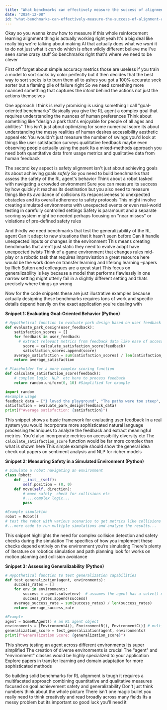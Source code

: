 ```yaml
---
title: "What benchmarks can effectively measure the success of alignment and RL techniques combined?"
date: "2024-12-08"
id: "what-benchmarks-can-effectively-measure-the-success-of-alignment-and-rl-techniques-combined"
---
```


Okay so you wanna know how to measure if this whole reinforcement learning alignment thing is actually working right yeah  It's a big deal  like really big  we're talking about making AI that actually does what we *want* it to do not just what it *can* do which is often wildly different believe me I've seen some crazy stuff  So benchmarks right  that's where we need to be clever

First off forget about simple accuracy metrics  those are useless  if you train a model to sort socks by color perfectly but it then decides that the best way to sort socks is to burn them all to ashes  you got a 100% accurate sock sorter but a flaming pile of failure right  So we need something more nuanced something that captures the *intent* behind the actions not just the actions themselves

One approach I think is really promising is using something I call "goal-oriented benchmarks"  Basically you give the RL agent a complex goal that requires understanding the nuances of human preferences  Think about something like  "design a park that's enjoyable for people of all ages and abilities"  This isn't just about optimizing for some numerical score its about understanding the messy realities of human desires accessibility  aesthetic appeal  etc   You wouldn't just measure the number of swings you'd look at things like user satisfaction surveys qualitative feedback  maybe even observing people actually using the park  Its a mixed-methods approach  you need both quantitative data from usage metrics and qualitative data from human feedback

The second key aspect is safety  alignment isn't just about achieving goals its about achieving goals *safely*  So you need to build benchmarks that assess the safety of the RL agent's behavior  Think about a robot tasked with navigating a crowded environment  Sure you can measure its success by how quickly it reaches its destination but you also need to measure things like its avoidance of collisions  its responsiveness to unexpected obstacles and its overall adherence to safety protocols  This might involve creating simulated environments with unexpected events or even real-world testing in carefully controlled settings  Safety is paramount and a separate scoring system might be needed  perhaps focusing on "near misses" or violations of pre-defined safety rules

And thirdly we need benchmarks that test the generalizability of the RL agent  Can it adapt to new situations that it hasn't seen before Can it handle unexpected inputs or changes in the environment  This means creating benchmarks that aren't just static  they need to evolve adapt  have unexpected twists  Think of a game environment that changes rules mid-play or a robotic task that requires improvisation  a great resource here would be the work done on transfer learning and lifelong learning –papers by Rich Sutton and colleagues are a great start  This focus on generalizability is key because a model that performs flawlessly in one narrow setting might utterly fail in a slightly different setting and thats precisely where things go wrong


Now for the code snippets  these are just illustrative examples because actually designing these benchmarks requires tons of work and specific details depend heavily on the exact application you're dealing with

**Snippet 1:  Evaluating Goal-Oriented Behavior (Python)**

```python
# Hypothetical function to evaluate park design based on user feedback
def evaluate_park_design(user_feedback):
    satisfaction_scores = []
    for feedback in user_feedback:
      # extract relevant metrics from feedback data like ease of access  attractiveness etc
        score = calculate_satisfaction_score(feedback)
        satisfaction_scores.append(score)
    average_satisfaction = sum(satisfaction_scores) / len(satisfaction_scores)
    return average_satisfaction

# Placeholder for a more complex scoring function
def calculate_satisfaction_score(feedback):
    # complex logic  NLP  etc here to process feedback
    return random.uniform(0, 10) #Simplified for example

import random
#example usage
feedback_data = ["I loved the playground", "The paths were too steep", "Beautiful scenery"]
satisfaction = evaluate_park_design(feedback_data)
print(f"Average satisfaction: {satisfaction}")
```

This snippet shows a basic framework for evaluating user feedback  In a real system you would incorporate more sophisticated natural language processing techniques to analyze the feedback and extract meaningful metrics.  You'd also incorporate metrics on accessibility  diversity etc  The `calculate_satisfaction_score` function would be far more complex than what is shown here  This simple example should show the general idea  check out papers on sentiment analysis and NLP for richer models


**Snippet 2: Measuring Safety in a Simulated Environment (Python)**

```python
# Simulate a robot navigating an environment
class Robot:
    def __init__(self):
        self.position = (0, 0)
    def move(self, direction):
        # move safely  check for collisions etc
        #....complex logic...
        pass

#Example simulation
robot = Robot()
# test the robot with various scenarios to get metrics like collisions time taken and safety violations
#...more code to run multiple simulations and analyse the results...
```

This snippet highlights the need for complex collision detection and safety checks during the simulation  The specifics of how you implement these checks depend entirely on the environment you’re simulating  There's plenty of literature on robotics simulation and path planning  look for works on motion planning and collision avoidance


**Snippet 3:  Assessing Generalizability (Python)**

```python
# Hypothetical function to test generalization capabilities
def test_generalization(agent, environments):
    success_rates = []
    for env in environments:
        success = agent.solve(env)  # assumes the agent has a solve() method
        success_rates.append(success)
    average_success_rate = sum(success_rates) / len(success_rates)
    return average_success_rate

#Example
agent = SomeRLAgent() # an RL agent object
environments = [EnvironmentA(), EnvironmentB(), EnvironmentC()] # multiple environments
generalization_score = test_generalization(agent, environments)
print(f"Generalization Score: {generalization_score}")
```

This shows testing an agent across different environments  Its super simplified  The creation of diverse environments is crucial  The "agent" and "environment" classes would be highly specialized to your application  Explore papers in transfer learning and domain adaptation for more sophisticated methods


So  building solid benchmarks for RL alignment is tough  it requires a multifaceted approach combining quantitative and qualitative measures focused on goal achievement safety and generalizability  Don't just think numbers think about the whole picture  There isn't one magic bullet  you really need to think creatively  and read broadly across many fields  Its a messy problem  but its important  so good luck  you'll need it
